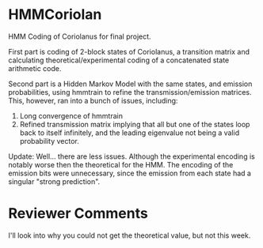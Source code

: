 # HMMCoriolan
HMM Coding of Coriolanus for final project.

First part is coding of 2-block states of Coriolanus, a transition matrix and calculating theoretical/experimental coding of a concatenated state arithmetic code.

Second part is a Hidden Markov Model with the same states, and emission probabilities, using hmmtrain to refine the transmission/emission matrices. This, however, ran into a bunch of issues, including:
1. Long convergence of hmmtrain
2. Refined transmission matrix implying that all but one of the states loop back to itself infinitely, and the leading eigenvalue not being a valid probability vector.

Update: Well... there are less issues. Although the experimental encoding is notably worse then the theoretical for the HMM. The encoding of the emission bits were unnecessary, since the emission from each state had a singular "strong prediction".

# Reviewer Comments
I'll look into why you could not get the theoretical value, but not this week.
